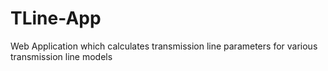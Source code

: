 # TLine-App
Web Application which calculates transmission line parameters for various transmission line models
